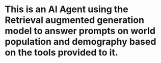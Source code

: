 # This is an AI Agent using the Retrieval augmented generation model to answer prompts on world population and demography based on the tools provided to it. 
